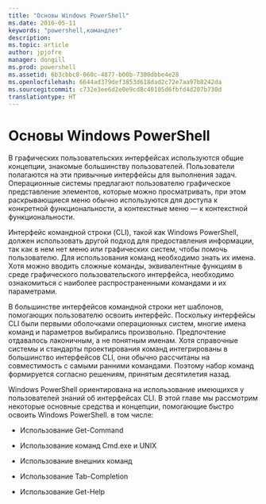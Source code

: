 ```yaml
---
title: "Основы Windows PowerShell"
ms.date: 2016-05-11
keywords: "powershell,командлет"
description: 
ms.topic: article
author: jpjofre
manager: dongill
ms.prod: powershell
ms.assetid: 6b3cbbc8-060c-4877-b00b-7300dbbe4e28
ms.openlocfilehash: 6644ad379def3853d618dad2c72e7aa97b8242da
ms.sourcegitcommit: c732e3ee6d2e0e9cd8c40105d6fbfd4d207b730d
translationtype: HT
---
```

# <a name="windows-powershell-basics"></a>Основы Windows PowerShell
В графических пользовательских интерфейсах используются общие концепции, знакомые большинству пользователей. Пользователи полагаются на эти привычные интерфейсы для выполнения задач. Операционные системы предлагают пользователю графическое представление элементов, которые можно просматривать, при этом раскрывающиеся меню обычно используются для доступа к конкретной функциональности, а контекстные меню — к контекстной функциональности.

Интерфейс командной строки (CLI), такой как Windows PowerShell, должен использовать другой подход для предоставления информации, так как в нем нет меню или графических систем, чтобы помочь пользователю. Для использования команд необходимо знать их имена. Хотя можно вводить сложные команды, эквивалентные функциям в среде графического пользовательского интерфейса, необходимо ознакомиться с наиболее распространенными командами и их параметрами.

В большинстве интерфейсов командной строки нет шаблонов, помогающих пользователю освоить интерфейс. Поскольку интерфейсы CLI были первыми оболочками операционных систем, многие имена команд и параметров выбирались произвольно. Предпочтение отдавалось лаконичным, а не понятным именам. Хотя справочные системы и стандарты проектирования команд интегрированы в большинство интерфейсов CLI, они обычно рассчитаны на совместимость с самыми ранними командами. Поэтому набор команд формируется согласно решениям, принятым десятилетия назад.

Windows PowerShell ориентирована на использование имеющихся у пользователей знаний об интерфейсах CLI. В этой главе мы рассмотрим некоторые основные средства и концепции, помогающие быстро освоить Windows PowerShell. в том числе:

-   Использование Get-Command

-   Использование команд Cmd.exe и UNIX

-   Использование внешних команд

-   Использование Tab-Completion

-   Использование Get-Help

